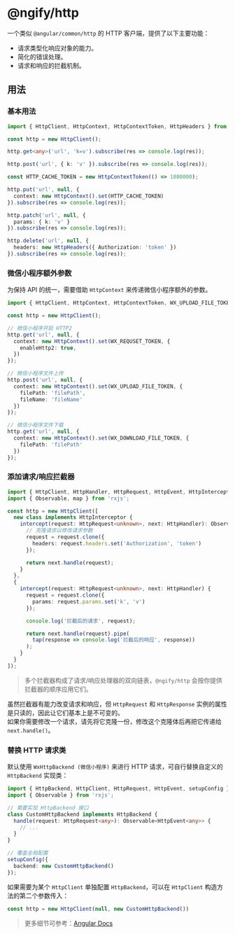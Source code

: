 # @ngify/http

一个类似 `@angular/common/http` 的 HTTP 客户端，提供了以下主要功能：

- 请求类型化响应对象的能力。
- 简化的错误处理。
- 请求和响应的拦截机制。

## 用法

### 基本用法

```ts
import { HttpClient, HttpContext, HttpContextToken, HttpHeaders } from '@ngify/http';

const http = new HttpClient();

http.get<any>('url', 'k=v').subscribe(res => console.log(res));

http.post('url', { k: 'v' }).subscribe(res => console.log(res));

const HTTP_CACHE_TOKEN = new HttpContextToken(() => 1800000);

http.put('url', null, {
  context: new HttpContext().set(HTTP_CACHE_TOKEN)
}).subscribe(res => console.log(res));

http.patch('url', null, {
  params: { k: 'v' }
}).subscribe(res => console.log(res));

http.delete('url', null, {
  headers: new HttpHeaders({ Authorization: 'token' })
}).subscribe(res => console.log(res));
```

### 微信小程序额外参数

为保持 API 的统一，需要借助 `HttpContext` 来传递微信小程序额外的参数。

```ts
import { HttpClient, HttpContext, HttpContextToken, WX_UPLOAD_FILE_TOKEN, WX_DOWNLOAD_FILE_TOKEN, WX_REQUSET_TOKEN } from '@ngify/http';

const http = new HttpClient();

// 微信小程序开启 HTTP2
http.get('url', null, {
  context: new HttpContext().set(WX_REQUSET_TOKEN, {
    enableHttp2: true,
  })
});

// 微信小程序文件上传
http.post('url', null, {
  context: new HttpContext().set(WX_UPLOAD_FILE_TOKEN, {
    filePath: 'filePath',
    fileName: 'fileName'
  })
});

// 微信小程序文件下载
http.get('url', null, {
  context: new HttpContext().set(WX_DOWNLOAD_FILE_TOKEN, {
    filePath: 'filePath'
  })
});
```

### 添加请求/响应拦截器

```ts
import { HttpClient, HttpHandler, HttpRequest, HttpEvent, HttpInterceptor } from '@ngify/http';
import { Observable, map } from 'rxjs';

const http = new HttpClient([
  new class implements HttpInterceptor {
    intercept(request: HttpRequest<unknown>, next: HttpHandler): Observable<HttpEvent<unknown>> {
      // 克隆请求以修改请求参数
      request = request.clone({
        headers: request.headers.set('Authorization', 'token')
      });

      return next.handle(request);
    }
  },
  {
    intercept(request: HttpRequest<unknown>, next: HttpHandler) {
      request = request.clone({
        params: request.params.set('k', 'v')
      });

      console.log('拦截后的请求', request);

      return next.handle(request).pipe(
        tap(response => console.log('拦截后的响应', response))
      );
    }
  }
]);
```

> 多个拦截器构成了请求/响应处理器的双向链表，`@ngify/http` 会按你提供拦截器的顺序应用它们。

虽然拦截器有能力改变请求和响应，但 `HttpRequest` 和 `HttpResponse` 实例的属性是只读的，因此让它们基本上是不可变的。
<br>
如果你需要修改一个请求，请先将它克隆一份，修改这个克隆体后再把它传递给 `next.handle()`。

### 替换 HTTP 请求类

默认使用 `WxHttpBackend (微信小程序)` 来进行 HTTP 请求，可自行替换自定义的 `HttpBackend` 实现类：

```ts
import { HttpBackend, HttpClient, HttpRequest, HttpEvent, setupConfig } from '@ngify/http';
import { Observable } from 'rxjs';

// 需要实现 HttpBackend 接口
class CustomHttpBackend implements HttpBackend {
  handle(request: HttpRequest<any>): Observable<HttpEvent<any>> {
    // ...
  }
}

// 覆盖全局配置
setupConfig({
  backend: new CustomHttpBackend()
});
```

如果需要为某个 `HttpClient` 单独配置 `HttpBackend`，可以在 `HttpClient` 构造方法的第二个参数传入：

```ts
const http = new HttpClient(null, new CustomHttpBackend())
```

> 更多细节可参考：[Angular Docs](https://angular.cn/guide/http#communicating-with-backend-services-using-http)

